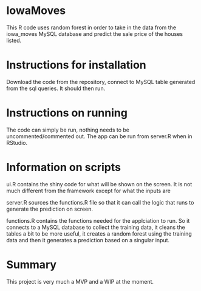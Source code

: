 # IowaMoves
This R code uses random forest in order to take in the data from the iowa_moves MySQL database and predict the sale price 
of the houses listed.

# Instructions for installation
Download the code from the repository, connect to MySQL table generated from the sql queries. It should then run.

# Instructions on running
The code can simply be run, nothing needs to be uncommented/commented out. The app can be run from server.R when in RStudio.

# Information on scripts
ui.R contains the shiny code for what will be shown on the screen. It is not much different from the framework 
except for what the inputs are

server.R sources the functions.R file so that it can call the logic that runs to generate the prediction on screen.

functions.R contains the functions needed for the applciation to run. So it connects to a MySQL database to collect the training data,
it cleans the tables a bit to be more useful, it creates a random forest using the training data and then it generates
a prediction based on a singular input.

# Summary
This project is very much a MVP and a WIP at the moment.
